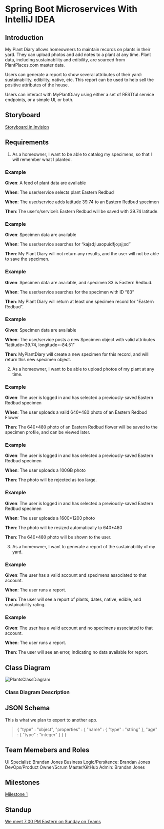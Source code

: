 # Spring Boot Microservices With IntelliJ IDEA

## Introduction

My Plant Diary allows homeowners to maintain records on plants in their yard.  They can upload photos and add notes to a plant at any time.  Plant data, including sustainability and edibility, are sourced from PlantPlaces.com master data.

Users can generate a report to show several attributes of their yard: sustainability, edibility, native, etc.  This report can be used to help sell the positive attributes of the house.

Users can interact with MyPlantDiary using either a set of RESTful service endpoints, or a simple UI, or both.

## Storyboard

[Storyboard in Invision](https://projects.invisionapp.com/prototype/Plant-Diary-ck0bict0n005bqh01aaeu8tuu)

## Requirements

1. As a homeowner, I want to be able to catalog my specimens, so that I will remember what I planted.

### Example 

**Given**:  A feed of plant data are available

**When**: The user/service selects plant Eastern Redbud

**When**: The user/service adds latitude 39.74 to an Eastern Redbud specimen

**Then**: The user’s/service’s Eastern Redbud will be saved with 39.74 latitude.

### Example 

**Given**: Specimen data are available

**When**: The user/service searches for “kajsd;luaopuidfjo;aj;sd”

**Then**: My Plant Diary will not return any results, and the user will not be able to save the specimen.

### Example 

**Given**: Specimen data are available, and specimen 83 is Eastern Redbud.

**When**: The user/service searches for the specimen with ID “83”

**Then**: My Plant Diary will return at least one specimen record for "Eastern Redbud".

### Example 

**Given**: Specimen data are available

**When**: The user/service posts a new Specimen object with valid attributes "latitude=39.74, longitude=-84.51"

**Then**: MyPlantDiary will create a new specimen for this record, and will return this new specimen object.

2.	As a homeowner, I want to be able to upload photos of my plant at any time.

### Example 

**Given**: The user is logged in and has selected a previously-saved Eastern Redbud specimen

**When**: The user uploads a valid 640*480 photo of an Eastern Redbud Flower

**Then**: The 640*480  photo of an Eastern Redbud flower will be saved to the specimen profile, and can be viewed later.

### Example 

**Given**: The user is logged in and has selected a previously-saved Eastern Redbud specimen

**When**: The user uploads a 100GB photo

**Then**: The photo will be rejected as too large.

### Example 

**Given**: The user is logged in and has selected a previously-saved Eastern Redbud specimen

**When**: The user uploads a 1600*1200 photo

**Then**: The photo will be resized automatically to 640*480

**Then**: The 640*480 photo will be shown to the user.

3)	As a homeowner, I want to generate a report of the sustainability of my yard.
### Example 

**Given**: The user has a valid account and specimens associated to that account.

**When**: The user runs a report.

**Then**: The user will see a report of plants, dates, native, edible, and sustainability rating.

### Example 

**Given**: The user has a valid account and no specimens associated to that account.

**When**: The user runs a report.

**Then**: The user will see an error, indicating no data available for report.

## Class Diagram

![PlantsClassDiagram](https://user-images.githubusercontent.com/2224876/91670720-1691ee80-eaee-11ea-84f9-fb74bb8b27d1.png)

### Class Diagram Description 

## JSON Schema

This is what we plan to export to another app.


> {
>  "type" : "object",
>  "properties" : {
>    "name" : {
>      "type" : "string"
>    },
>    "age" : {
>      "type" : "integer"
>    }
>  }
> }

## Team Memebers and Roles

UI Specialist: Brandan Jones
Business Logic/Persitence: Brandan Jones
DevOps/Product Owner/Scrum Master/GitHub Admin: Brandan Jones

## Milestones

[Milestone 1](https://github.com/discospiff/SpringBootMicroservicesWithIntelliJIDEA/milestone/1)

## Standup

[We meet 7:00 PM Eastern on Sunday on Teams](https://teams.microsoft.com/l/meetup-join/19%3af8fd74991d314a0987e34b7c91ed88be%40thread.tacv2/1598225206706?context=%7b%22Tid%22%3a%22f5222e6c-5fc6-48eb-8f03-73db18203b63%22%2c%22Oid%22%3a%225c29be2c-6de4-49ad-a444-dfb003838da6%22%7d)



